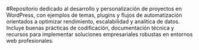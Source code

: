 #Repositorio dedicado al desarrollo y personalización de proyectos en WordPress, con ejemplos de temas, plugins y flujos de automatización orientados a optimizar rendimiento, escalabilidad y analítica de datos. Incluye buenas prácticas de codificación, documentación técnica y recursos para implementar soluciones empresariales robustas en entornos web profesionales.
